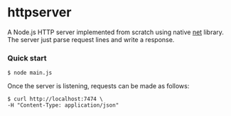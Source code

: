 # httpserver

A Node.js HTTP server implemented from scratch using native [net](https://nodejs.org/api/net.html) library. The server just parse request lines and write a response.

### Quick start
```console
$ node main.js
```
Once the server is listening, requests can be made as follows: 
```console
$ curl http://localhost:7474 \
-H "Content-Type: application/json"
```
